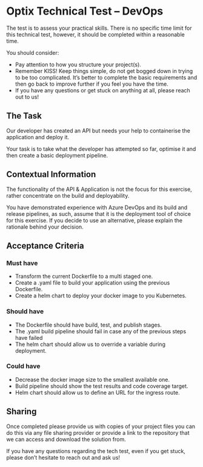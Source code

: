 # Optix Technical Test – DevOps

The test is to assess your practical skills. There is no specific time limit for this technical test, however, it should be completed within a reasonable time. 

You should consider:
- Pay attention to how you structure your project(s).
- Remember KISS! Keep things simple, do not get bogged down in trying to be too complicated. It’s better to complete the basic requirements and then go back to improve further if you feel you have the time.
- If you have any questions or get stuck on anything at all, please reach out to us!

## The Task

Our developer has created an API but needs your help to containerise the application and deploy it.

Your task is to take what the developer has attempted so far, optimise it and then create a basic deployment pipeline.

## Contextual Information

The functionality of the API & Application is not the focus for this exercise, rather concentrate on the build and deployability.

You have demonstrated experience with Azure DevOps and its build and release pipelines, as such, assume that it is the deployment tool of choice for this exercise. If you decide to use an alternative, please explain the rationale behind your decision.

## Acceptance Criteria

### Must have
- Transform the current Dockerfile to a multi staged one.
- Create a .yaml file to build your application using the previous Dockerfile.
- Create a helm chart to deploy your docker image to you Kubernetes.


### Should have
- The Dockerfile should have build, test, and publish stages.
- The .yaml build pipeline should fail in case any of the previous steps have failed
- The helm chart should allow us to override a variable during deployment.


### Could have
- Decrease the docker image size to the smallest available one.
- Build pipeline should show the test results and code coverage target.
- Helm chart should allow us to define an URL for the ingress route.

## Sharing

Once completed please provide us with copies of your project files you can do this via any file sharing provider or provide a link to the repository that we can access and download the solution from.

If you have any questions regarding the tech test, even if you get stuck, please don’t hesitate to reach out and ask us!


